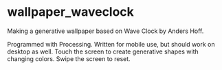 # wallpaper_waveclock
Making a generative wallpaper based on Wave Clock by Anders Hoff.

Programmed with Processing. Written for mobile use, but should work on desktop as well.
Touch the screen to create generative shapes with changing colors. Swipe the screen to reset.
